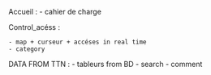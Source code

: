  Accueil :
    - cahier de charge


Control_acéss :

    - map + curseur + accéses in real time 
    - category   

 DATA FROM TTN :
    - tableurs from BD
    - search 
    - comment

